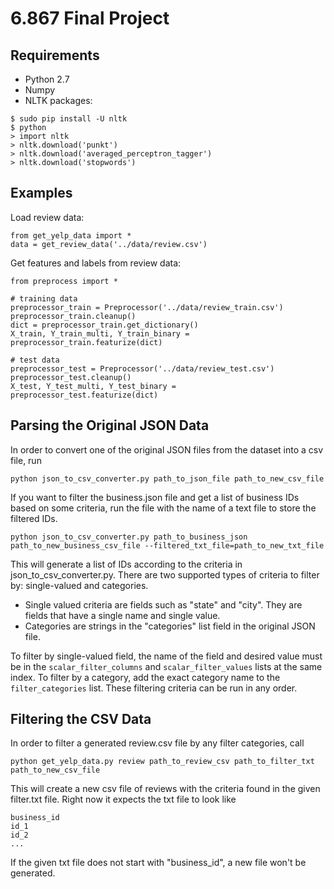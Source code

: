 # 6.867 Final Project

## Requirements
- Python 2.7
- Numpy
- NLTK packages:
```
$ sudo pip install -U nltk
$ python
> import nltk
> nltk.download('punkt')
> nltk.download('averaged_perceptron_tagger')
> nltk.download('stopwords')
```

## Examples
Load review data:
```
from get_yelp_data import *
data = get_review_data('../data/review.csv')
```

Get features and labels from review data:
```
from preprocess import *

# training data
preprocessor_train = Preprocessor('../data/review_train.csv')
preprocessor_train.cleanup()
dict = preprocessor_train.get_dictionary()
X_train, Y_train_multi, Y_train_binary = preprocessor_train.featurize(dict)

# test data
preprocessor_test = Preprocessor('../data/review_test.csv')
preprocessor_test.cleanup()
X_test, Y_test_multi, Y_test_binary = preprocessor_test.featurize(dict)
```

## Parsing the Original JSON Data
In order to convert one of the original JSON files from the dataset into a csv file, run
```
python json_to_csv_converter.py path_to_json_file path_to_new_csv_file
```

If you want to filter the business.json file and get a list of business IDs based on some criteria, run the file with the name of a text file to store the filtered IDs.
```
python json_to_csv_converter.py path_to_business_json path_to_new_business_csv_file --filtered_txt_file=path_to_new_txt_file
```
This will generate a list of IDs according to the criteria in json_to_csv_converter.py. There are two supported types of criteria to filter by: single-valued and categories.
  * Single valued criteria are fields such as "state" and "city". They are fields that have a single name and single value.
  * Categories are strings in the "categories" list field in the original JSON file.

To filter by single-valued field, the name of the field and desired value must be in the `scalar_filter_columns` and `scalar_filter_values` lists at the same index. To filter by a category, add the exact category name to the `filter_categories` list. These filtering criteria can be run in any order.

## Filtering the CSV Data
In order to filter a generated review.csv file by any filter categories, call
```
python get_yelp_data.py review path_to_review_csv path_to_filter_txt path_to_new_csv_file
```
This will create a new csv file of reviews with the criteria found in the given filter.txt file. Right now it expects the txt file to look like
```
business_id
id_1
id_2
...
```
If the given txt file does not start with "business_id", a new file won't be generated.
